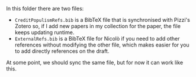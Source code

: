 In this folder there are two files:

- `CreditPopulismRefs.bib` is a BibTeX file that is synchronised with Pizzi's Zotero so, if I add new papers in my collection for the paper, the file keeps updating runtime.
- `ExternalRefs.bib` is a BibTeX file for Nicolò if you need to add other references without modifying the other file, which makes easier for you to add directly references on the draft.

At some point, we should sync the same file, but for now it can work like this.